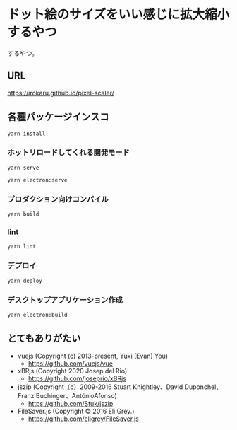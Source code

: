 # ドット絵のサイズをいい感じに拡大縮小するやつ

するやつ。

## URL

https://irokaru.github.io/pixel-scaler/

## 各種パッケージインスコ
```
yarn install
```

### ホットリロードしてくれる開発モード
```
yarn serve
```

```
yarn electron:serve
```

### プロダクション向けコンパイル
```
yarn build
```

### lint
```
yarn lint
```

### デプロイ
```
yarn deploy
```

### デスクトップアプリケーション作成
```
yarn electron:build
```

## とてもありがたい

- vuejs (Copyright (c) 2013-present, Yuxi (Evan) You)
  - https://github.com/vuejs/vue
- xBRjs (Copyright 2020 Josep del Rio)
  - https://github.com/joseprio/xBRjs
- jszip (Copyright（c）2009-2016 Stuart Knightley、David Duponchel、Franz Buchinger、AntónioAfonso)
  - https://github.com/Stuk/jszip
- FileSaver.js (Copyright © 2016 Eli Grey.)
  - https://github.com/eligrey/FileSaver.js